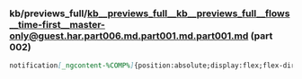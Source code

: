 ### kb/previews_full/kb__previews_full__kb__previews_full__flows__time-first__master-only@guest.har.part006.md.part001.md.part001.md (part 002)

```md
notification[_ngcontent-%COMP%]{position:absolute;display:flex;flex-direction:row;gap:12px;justify-content:center;padding
```

```
